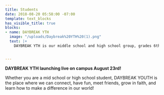 ```yaml
---
title: Students
date: 2018-08-20 05:58:00 -07:00
template: text_blocks
has_visible_title: true
blocks:
- name: DAYBREAK YTH
  image: "/uploads/Daybreak%20YTH%20(1).png"
  text: |+
    DAYBREAK YTH is our middle school and high school group, grades 6th-12th


---
```


**DAYBREAK YTH launching live on campus August 23rd!**

Whether you are a mid school or high school student, DAYBREAK YOUTH is the place where we can connect, have fun, meet friends, grow in faith, and learn how to make a difference in our world!